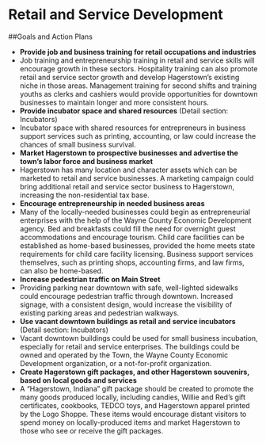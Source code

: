 # Retail and Service Development

##Goals and Action Plans

-	**Provide job and business training for retail occupations and industries**
  -	Job training and entrepreneurship training in retail and service skills will encourage growth in these sectors. Hospitality training can also promote retail and service sector growth and develop Hagerstown’s existing niche in those areas. Management training for second shifts and training youths as clerks and cashiers would provide opportunities for downtown businesses to maintain longer and more consistent hours.
-	**Provide incubator space and shared resources** (Detail section: Incubators)
  -	Incubator space with shared resources for entrepreneurs in business support services such as printing, accounting, or law could increase the chances of small business survival.
-	**Market Hagerstown to prospective businesses and advertise the town’s labor force and business market**
  -	Hagerstown has many location and character assets which can be marketed to retail and service businesses. A marketing campaign could bring additional retail and service sector business to Hagerstown, increasing the non-residential tax base.
-	**Encourage entrepreneurship in needed business areas**
  -	Many of the locally-needed businesses could begin as entrepreneurial enterprises with the help of the Wayne County Economic Development agency. Bed and breakfasts could fill the need for overnight guest accommodations and encourage tourism. Child care facilities can be established as home-based businesses, provided the home meets state requirements for child care facility licensing. Business support services themselves, such as printing shops, accounting firms, and law firms, can also be home-based. 
-	**Increase pedestrian traffic on Main Street**
  -	Providing parking near downtown with safe, well-lighted sidewalks could encourage pedestrian traffic through downtown. Increased signage, with a consistent design, would increase the visibility of existing parking areas and pedestrian walkways.
-	**Use vacant downtown buildings as retail and service incubators** (Detail section: Incubators)
  -	Vacant downtown buildings could be used for small business incubation, especially for retail and service enterprises. The buildings could be owned and operated by the Town, the Wayne County Economic Development organization, or a not-for-profit organization. 
-	**Create Hagerstown gift packages, and other Hagerstown souvenirs, based on local goods and services**
  -	A “Hagerstown, Indiana” gift package should be created to promote the many goods produced locally, including candies, Willie and Red’s gift certificates, cookbooks, TEDCO toys, and Hagerstown apparel printed by the Logo Shoppe. These items would encourage distant visitors to spend money on locally-produced items and market Hagerstown to those who see or receive the gift packages.
